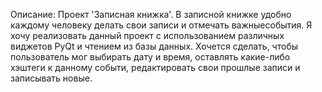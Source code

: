 Описание:
Проект 'Записная книжка'. В записной книжке удобно каждому человеку делать свои записи и отмечать важныесобытия. Я хочу реализовать данный проект с использованием различных виджетов PyQt и чтением из базы данных. Хочется сделать, чтобы пользователь мог выбирать дату и время, оставлять какие-либо хэштеги к данному событи, редактировать свои прошлые записи и записывать новые.

